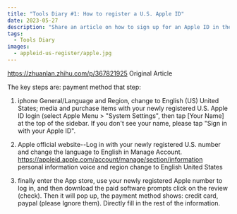 ```yaml
---
title: "Tools Diary #1: How to register a U.S. Apple ID"
date: 2023-05-27
description: "Share an article on how to sign up for an Apple ID in the US. Hands-on works"
tags:
  - Tools Diary
images:
  - appleid-us-register/apple.jpg
---
```


https://zhuanlan.zhihu.com/p/367821925 Original Article

The key steps are: payment method that step:

1. iphone General/Language and Region, change to English (US) United States; media and purchase items with your newly registered U.S. Apple ID login (select Apple Menu > "System Settings", then tap [Your Name] at the top of the sidebar. If you don't see your name, please tap "Sign in with your Apple ID".

2. Apple official website--Log in with your newly registered U.S. number and change the language to English in Manage Account.
   https://appleid.apple.com/account/manage/section/information personal information voice and region change to English United States

3. finally enter the App store, use your newly registered Apple number to log in, and then download the paid software prompts click on the review (check). Then it will pop up, the payment method shows: credit card, paypal (please Ignore them).
   Directly fill in the rest of the information.
